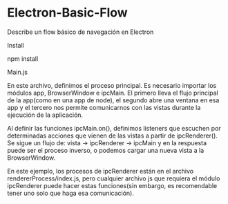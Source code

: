 # Electron-Basic-Flow
Describe un flow básico de navegación en Electron

Install

npm install

Main.js

En este archivo, definimos el proceso principal. Es necesario importar los módulos app, BrowserWindow e ipcMain. El primero lleva el flujo principal de la app(como en una app de node), el segundo abre una ventana en esa app y el tercero nos permite comunicarnos con las vistas durante la ejecución de la aplicación.

Al definir las funciones ipcMain.on(), definimos listeners que escuchen por determinadas acciones que vienen de las vistas a partir de ipcRenderer(). Se sigue un flujo de:
 vista -> ipcRenderer -> ipcMain
 y en la respuesta puede ser el proceso inverso, o podemos cargar una nueva vista a la BrowserWindow.

 En este ejemplo, los procesos de ipcRenderer están en el archivo rendererProcess/index.js, pero cualquier archivo js que requiera el módulo ipcRenderer puede hacer estas funciones(sin embargo, es recomendable tener uno solo que haga esa comunicación).
